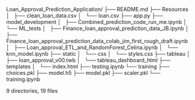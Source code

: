 Loan_Approval_Prediction_Application/
├── README.md
├── Resources 
│   ├── clean_loan_data.csv
│   └── loan.csv
├── app.py
├── model_development
│   ├── Combined_prediction_code_run_me.ipynb
│   └── ML_tests
│       ├── Finance_loan_approval_prediction_data_JB.ipynb
│       ├── Finance_loan_approval_prediction_data_colab_jim_first_rough_draft.ipynb
│       ├── Loan_approval_ETL_and_RandomForest_Celina.ipynb
│       └── knn_model.ipynb
├── static
│   └── css
│       └── styles.css
├── tableau
│   ├── loan_approval_v00.twb
│   └── tableau_dashboard_html
├── templates
│   └── index.html
├── testing.ipynb
└── training
    ├── choices.pkl
    ├── model.h5
    ├── model.pkl
    ├── scaler.pkl
    └── training.ipynb

9 directories, 19 files
